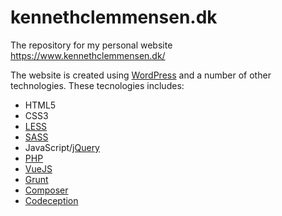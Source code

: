 # kennethclemmensen.dk

The repository for my personal website https://www.kennethclemmensen.dk/

The website is created using [WordPress](https://wordpress.org/) and a number of other technologies.
These tecnologies includes:
* HTML5
* CSS3
* [LESS](http://lesscss.org/)
* [SASS](https://sass-lang.com/)
* JavaScript/[jQuery](https://jquery.com/)
* [PHP](http://php.net/)
* [VueJS](https://vuejs.org/)
* [Grunt](https://gruntjs.com/)
* [Composer](https://getcomposer.org/)
* [Codeception](http://codeception.com/)